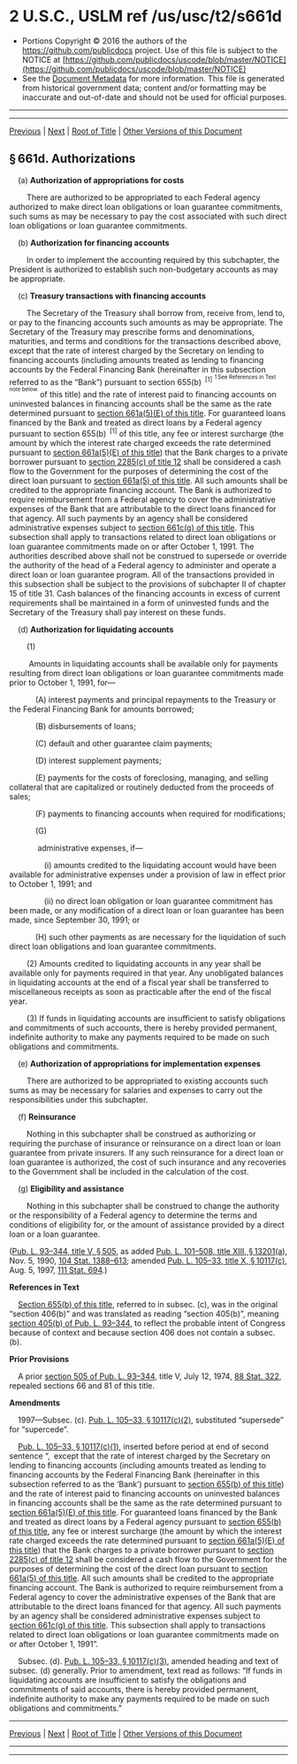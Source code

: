 ---
---

# 2 U.S.C., USLM ref /us/usc/t2/s661d

* Portions Copyright © 2016 the authors of the https://github.com/publicdocs project.
  Use of this file is subject to the NOTICE at [https://github.com/publicdocs/uscode/blob/master/NOTICE](https://github.com/publicdocs/uscode/blob/master/NOTICE)
* See the [Document Metadata](././../../../../..//README.md) for more information.
  This file is generated from historical government data; content and/or formatting may be inaccurate and out-of-date and should not be used for official purposes.

----------
----------

[Previous](./../../../../..//us/usc/t2/ch17A/schIII/m__us_usc_t2_s661c.md) | [Next](./../../../../..//us/usc/t2/ch17A/schIII/m__us_usc_t2_s661e.md) | [Root of Title](./../../../../../) | [Other Versions of this Document](https://publicdocs.github.io/go/links?ns=uslm&ref=%2Fus%2Fusc%2Ft2%2Fs661d)

## § 661d. Authorizations

    (a) __Authorization of appropriations for costs__ 

        There are authorized to be appropriated to each Federal agency authorized to make direct loan obligations or loan guarantee commitments, such sums as may be necessary to pay the cost associated with such direct loan obligations or loan guarantee commitments.

    (b) __Authorization for financing accounts__ 

        In order to implement the accounting required by this subchapter, the President is authorized to establish such non-budgetary accounts as may be appropriate.

    (c) __Treasury transactions with financing accounts__ 

        The Secretary of the Treasury shall borrow from, receive from, lend to, or pay to the financing accounts such amounts as may be appropriate. The Secretary of the Treasury may prescribe forms and denominations, maturities, and terms and conditions for the transactions described above, except that the rate of interest charged by the Secretary on lending to financing accounts (including amounts treated as lending to financing accounts by the Federal Financing Bank (hereinafter in this subsection referred to as the “Bank”) pursuant to section 655(b)  <sup>\[1\]</sup>  <sup><sup> 1 See References in Text note below. </sup></sup>  of this title) and the rate of interest paid to financing accounts on uninvested balances in financing accounts shall be the same as the rate determined pursuant to [section 661a(5)(E) of this title][/us/usc/t2/s661a/5/E]. For guaranteed loans financed by the Bank and treated as direct loans by a Federal agency pursuant to section 655(b)  <sup>\[1\]</sup>  of this title, any fee or interest surcharge (the amount by which the interest rate charged exceeds the rate determined pursuant to [section 661a(5)(E) of this title][/us/usc/t2/s661a/5/E]) that the Bank charges to a private borrower pursuant to [section 2285(c) of title 12][/us/usc/t12/s2285/c] shall be considered a cash flow to the Government for the purposes of determining the cost of the direct loan pursuant to [section 661a(5) of this title][/us/usc/t2/s661a/5]. All such amounts shall be credited to the appropriate financing account. The Bank is authorized to require reimbursement from a Federal agency to cover the administrative expenses of the Bank that are attributable to the direct loans financed for that agency. All such payments by an agency shall be considered administrative expenses subject to [section 661c(g) of this title][/us/usc/t2/s661c/g]. This subsection shall apply to transactions related to direct loan obligations or loan guarantee commitments made on or after October 1, 1991. The authorities described above shall not be construed to supersede or override the authority of the head of a Federal agency to administer and operate a direct loan or loan guarantee program. All of the transactions provided in this subsection shall be subject to the provisions of subchapter II of chapter 15 of title 31. Cash balances of the financing accounts in excess of current requirements shall be maintained in a form of uninvested funds and the Secretary of the Treasury shall pay interest on these funds.

    (d) __Authorization for liquidating accounts__ 

        (1)

         Amounts in liquidating accounts shall be available only for payments resulting from direct loan obligations or loan guarantee commitments made prior to October 1, 1991, for—

            (A) interest payments and principal repayments to the Treasury or the Federal Financing Bank for amounts borrowed;

            (B) disbursements of loans;

            (C) default and other guarantee claim payments;

            (D) interest supplement payments;

            (E) payments for the costs of foreclosing, managing, and selling collateral that are capitalized or routinely deducted from the proceeds of sales;

            (F) payments to financing accounts when required for modifications;

            (G)

             administrative expenses, if—

                (i) amounts credited to the liquidating account would have been available for administrative expenses under a provision of law in effect prior to October 1, 1991; and

                (ii) no direct loan obligation or loan guarantee commitment has been made, or any modification of a direct loan or loan guarantee has been made, since September 30, 1991; or

            (H) such other payments as are necessary for the liquidation of such direct loan obligations and loan guarantee commitments.

        (2) Amounts credited to liquidating accounts in any year shall be available only for payments required in that year. Any unobligated balances in liquidating accounts at the end of a fiscal year shall be transferred to miscellaneous receipts as soon as practicable after the end of the fiscal year.

        (3) If funds in liquidating accounts are insufficient to satisfy obligations and commitments of such accounts, there is hereby provided permanent, indefinite authority to make any payments required to be made on such obligations and commitments.

    (e) __Authorization of appropriations for implementation expenses__ 

        There are authorized to be appropriated to existing accounts such sums as may be necessary for salaries and expenses to carry out the responsibilities under this subchapter.

    (f) __Reinsurance__ 

        Nothing in this subchapter shall be construed as authorizing or requiring the purchase of insurance or reinsurance on a direct loan or loan guarantee from private insurers. If any such reinsurance for a direct loan or loan guarantee is authorized, the cost of such insurance and any recoveries to the Government shall be included in the calculation of the cost.

    (g) __Eligibility and assistance__ 

        Nothing in this subchapter shall be construed to change the authority or the responsibility of a Federal agency to determine the terms and conditions of eligibility for, or the amount of assistance provided by a direct loan or a loan guarantee.

([Pub. L. 93–344, title V, § 505][/us/pl/93/344/s505], as added [Pub. L. 101–508, title XIII, § 13201(a)][/us/pl/101/508/s13201/a], Nov. 5, 1990, [104 Stat. 1388–613][/us/stat/104/1388-613]; amended [Pub. L. 105–33, title X, § 10117(c)][/us/pl/105/33/s10117/c], Aug. 5, 1997, [111 Stat. 694][/us/stat/111/694].)

 __References in Text__ 

    [Section 655(b) of this title][/us/usc/t2/s655/b], referred to in subsec. (c), was in the original “section 406(b)” and was translated as reading “section 405(b)”, meaning [section 405(b) of Pub. L. 93–344][/us/pl/93/344/s405/b], to reflect the probable intent of Congress because of context and because section 406 does not contain a subsec. (b).

 __Prior Provisions__ 

    A prior [section 505 of Pub. L. 93–344][/us/pl/93/344/s505], title V, July 12, 1974, [88 Stat. 322][/us/stat/88/322], repealed sections 66 and 81 of this title.

 __Amendments__ 

    1997—Subsec. (c). [Pub. L. 105–33, § 10117(c)(2)][/us/pl/105/33/s10117/c/2], substituted “supersede” for “supercede”.

    [Pub. L. 105–33, § 10117(c)(1)][/us/pl/105/33/s10117/c/1], inserted before period at end of second sentence “, except that the rate of interest charged by the Secretary on lending to financing accounts (including amounts treated as lending to financing accounts by the Federal Financing Bank (hereinafter in this subsection referred to as the ‘Bank’) pursuant to [section 655(b) of this title][/us/usc/t2/s655/b]) and the rate of interest paid to financing accounts on uninvested balances in financing accounts shall be the same as the rate determined pursuant to [section 661a(5)(E) of this title][/us/usc/t2/s661a/5/E]. For guaranteed loans financed by the Bank and treated as direct loans by a Federal agency pursuant to [section 655(b) of this title][/us/usc/t2/s655/b], any fee or interest surcharge (the amount by which the interest rate charged exceeds the rate determined pursuant to [section 661a(5)(E) of this title][/us/usc/t2/s661a/5/E]) that the Bank charges to a private borrower pursuant to [section 2285(c) of title 12][/us/usc/t12/s2285/c] shall be considered a cash flow to the Government for the purposes of determining the cost of the direct loan pursuant to [section 661a(5) of this title][/us/usc/t2/s661a/5]. All such amounts shall be credited to the appropriate financing account. The Bank is authorized to require reimbursement from a Federal agency to cover the administrative expenses of the Bank that are attributable to the direct loans financed for that agency. All such payments by an agency shall be considered administrative expenses subject to [section 661c(g) of this title][/us/usc/t2/s661c/g]. This subsection shall apply to transactions related to direct loan obligations or loan guarantee commitments made on or after October 1, 1991”.

    Subsec. (d). [Pub. L. 105–33, § 10117(c)(3)][/us/pl/105/33/s10117/c/3], amended heading and text of subsec. (d) generally. Prior to amendment, text read as follows: “If funds in liquidating accounts are insufficient to satisfy the obligations and commitments of said accounts, there is hereby provided permanent, indefinite authority to make any payments required to be made on such obligations and commitments.”

----------

[Previous](./../../../../..//us/usc/t2/ch17A/schIII/m__us_usc_t2_s661c.md) | [Next](./../../../../..//us/usc/t2/ch17A/schIII/m__us_usc_t2_s661e.md) | [Root of Title](./../../../../../) | [Other Versions of this Document](https://publicdocs.github.io/go/links?ns=uslm&ref=%2Fus%2Fusc%2Ft2%2Fs661d)

----------
----------

[/us/usc/t2/s661a/5/E]: https://publicdocs.github.io/go/links?ns=uslm&ref=%2Fus%2Fusc%2Ft2%2Fs661a%2F5%2FE
[/us/usc/t2/s661a/5/E]: https://publicdocs.github.io/go/links?ns=uslm&ref=%2Fus%2Fusc%2Ft2%2Fs661a%2F5%2FE
[/us/usc/t12/s2285/c]: https://publicdocs.github.io/go/links?ns=uslm&ref=%2Fus%2Fusc%2Ft12%2Fs2285%2Fc
[/us/usc/t2/s661a/5]: https://publicdocs.github.io/go/links?ns=uslm&ref=%2Fus%2Fusc%2Ft2%2Fs661a%2F5
[/us/usc/t2/s661c/g]: https://publicdocs.github.io/go/links?ns=uslm&ref=%2Fus%2Fusc%2Ft2%2Fs661c%2Fg
[/us/pl/93/344/s505]: https://publicdocs.github.io/go/links?ns=uslm&ref=%2Fus%2Fpl%2F93%2F344%2Fs505
[/us/pl/101/508/s13201/a]: https://publicdocs.github.io/go/links?ns=uslm&ref=%2Fus%2Fpl%2F101%2F508%2Fs13201%2Fa
[/us/stat/104/1388-613]: https://publicdocs.github.io/go/links?ns=uslm&ref=%2Fus%2Fstat%2F104%2F1388-613
[/us/pl/105/33/s10117/c]: https://publicdocs.github.io/go/links?ns=uslm&ref=%2Fus%2Fpl%2F105%2F33%2Fs10117%2Fc
[/us/stat/111/694]: https://publicdocs.github.io/go/links?ns=uslm&ref=%2Fus%2Fstat%2F111%2F694
[/us/usc/t2/s655/b]: https://publicdocs.github.io/go/links?ns=uslm&ref=%2Fus%2Fusc%2Ft2%2Fs655%2Fb
[/us/pl/93/344/s405/b]: https://publicdocs.github.io/go/links?ns=uslm&ref=%2Fus%2Fpl%2F93%2F344%2Fs405%2Fb
[/us/pl/93/344/s505]: https://publicdocs.github.io/go/links?ns=uslm&ref=%2Fus%2Fpl%2F93%2F344%2Fs505
[/us/stat/88/322]: https://publicdocs.github.io/go/links?ns=uslm&ref=%2Fus%2Fstat%2F88%2F322
[/us/pl/105/33/s10117/c/2]: https://publicdocs.github.io/go/links?ns=uslm&ref=%2Fus%2Fpl%2F105%2F33%2Fs10117%2Fc%2F2
[/us/pl/105/33/s10117/c/1]: https://publicdocs.github.io/go/links?ns=uslm&ref=%2Fus%2Fpl%2F105%2F33%2Fs10117%2Fc%2F1
[/us/usc/t2/s655/b]: https://publicdocs.github.io/go/links?ns=uslm&ref=%2Fus%2Fusc%2Ft2%2Fs655%2Fb
[/us/usc/t2/s661a/5/E]: https://publicdocs.github.io/go/links?ns=uslm&ref=%2Fus%2Fusc%2Ft2%2Fs661a%2F5%2FE
[/us/usc/t2/s655/b]: https://publicdocs.github.io/go/links?ns=uslm&ref=%2Fus%2Fusc%2Ft2%2Fs655%2Fb
[/us/usc/t2/s661a/5/E]: https://publicdocs.github.io/go/links?ns=uslm&ref=%2Fus%2Fusc%2Ft2%2Fs661a%2F5%2FE
[/us/usc/t12/s2285/c]: https://publicdocs.github.io/go/links?ns=uslm&ref=%2Fus%2Fusc%2Ft12%2Fs2285%2Fc
[/us/usc/t2/s661a/5]: https://publicdocs.github.io/go/links?ns=uslm&ref=%2Fus%2Fusc%2Ft2%2Fs661a%2F5
[/us/usc/t2/s661c/g]: https://publicdocs.github.io/go/links?ns=uslm&ref=%2Fus%2Fusc%2Ft2%2Fs661c%2Fg
[/us/pl/105/33/s10117/c/3]: https://publicdocs.github.io/go/links?ns=uslm&ref=%2Fus%2Fpl%2F105%2F33%2Fs10117%2Fc%2F3


